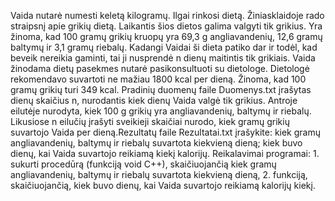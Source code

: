 Vaida nutarė numesti keletą kilogramų. Ilgai rinkosi dietą. Žiniasklaidoje rado straipsnį 
apie grikių dietą. Laikantis šios dietos galima valgyti tik grikius. Yra žinoma, kad 100 gramų 
grikių  kruopų  yra 69,3  g  angliavandenių,  12,6  gramų  baltymų ir 3,1  gramų  riebalų.  Kadangi 
Vaidai ši dieta patiko dar ir todėl, kad beveik nereikia gaminti, tai ji nusprendė n dienų maitintis 
tik grikiais.
Vaida  žinodama  dietų  pasekmes  nutarė  pasikonsultuoti  su  dietologe.  Dietologė  rekomendavo 
suvartoti ne mažiau 1800 kcal per dieną. Žinoma, kad 100 gramų grikių turi 349 kcal.
Pradinių  duomenų  faile Duomenys.txt įrašytas  dienų  skaičius n,  nurodantis  kiek  dienų  Vaida 
valgė tik grikius. Antroje eilutėje nurodyta, kiek 100 g grikių  yra angliavandenių, baltymų ir 
riebalų. Likusiose n eilučių įrašyti sveikieji skaičiai nurodo, kiek gramų grikių suvartojo Vaida 
per dieną.Rezultatų faile Rezultatai.txt įrašykite:
kiek gramų angliavandenių, baltymų ir riebalų suvartota kiekvieną dieną;
kiek buvo dienų, kai Vaida suvartojo reikiamą kiekį kalorijų.
Reikalavimai programai:
1.
sukurti  procedūrą  (funkciją  void  C++),  skaičiuojančią  kiek  gramų  angliavandenių, 
baltymų ir riebalų suvartota kiekvieną dieną,
2.
funkciją, skaičiuojančią, kiek buvo dienų, kai Vaida suvartojo reikiamą kalorijų kiekį.
